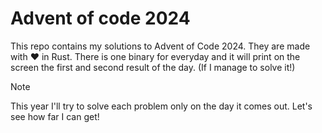 # Advent of code 2024

This repo contains my solutions to Advent of Code 2024. They are made with ❤️ in Rust. There is one binary for everyday and it will print on the screen the first and second result of the day. (If I manage to solve it!)

>[!note]
>This year I'll try to solve each problem only on the day it comes out. Let's see how far I can get!
